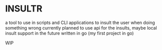 # INSULTR

a tool to use in scripts and CLI applications to insult the user when doing something wrong
currently planned to use api for the insults, maybe local insult support in the future
written in go (my first project in go)

WIP
